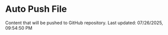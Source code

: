 # Auto Push File

Content that will be pushed to GitHub repository.
Last updated: 07/26/2025, 09:54:50 PM